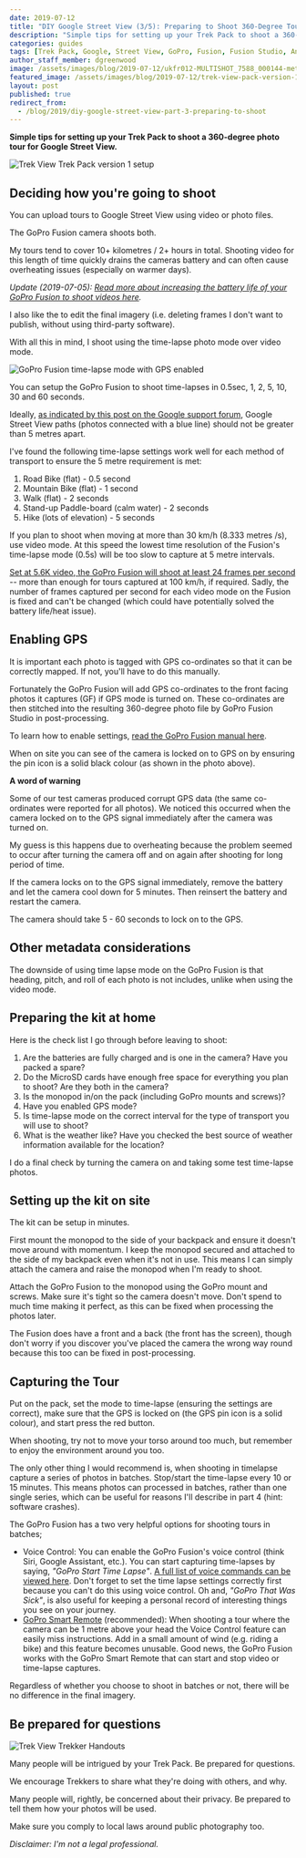 ```yaml
---
date: 2019-07-12
title: "DIY Google Street View (3/5): Preparing to Shoot 360-Degree Tours"
description: "Simple tips for setting up your Trek Pack to shoot a 360-degree photo tour for Google Street View."
categories: guides
tags: [Trek Pack, Google, Street View, GoPro, Fusion, Fusion Studio, Anker, PowerCore]
author_staff_member: dgreenwood
image: /assets/images/blog/2019-07-12/ukfr012-MULTISHOT_7588_000144-meta.jpg
featured_image: /assets/images/blog/2019-07-12/trek-view-pack-version-1-setup-sm.jpg
layout: post
published: true
redirect_from:
  - /blog/2019/diy-google-street-view-part-3-preparing-to-shoot
---
```


**Simple tips for setting up your Trek Pack to shoot a 360-degree photo tour for Google Street View.**

<img class="img-fluid" src="/assets/images/blog/2019-07-12/trek-view-pack-version-1-setup-sm.jpg" alt="Trek View Trek Pack version 1 setup" title="Trek View Trek Pack version 1 setup" />

## Deciding how you're going to shoot

You can upload tours to Google Street View using video or photo files.

The GoPro Fusion camera shoots both.

My tours tend to cover 10+ kilometres / 2+ hours in total. Shooting video for this length of time quickly drains the cameras battery and can often cause overheating issues (especially on warmer days).

_Update (2019-07-05): [Read more about increasing the battery life of your GoPro Fusion to shoot videos here](/blog/diy-google-street-view-part-6-increasing-gopro-fusion-battery-life)._

I also like the to edit the final imagery (i.e. deleting frames I don't want to publish, without using third-party software).

With all this in mind, I shoot using the time-lapse photo mode over video mode.

<img class="img-fluid" src="/assets/images/blog/2019-07-12/gopro-fusion-timelapse-gps-enabled-sm.jpg" alt="GoPro Fusion time-lapse mode with GPS enabled" title="GoPro Fusion time-lapse mode with GPS enabled" />

You can setup the GoPro Fusion to shoot time-lapses in 0.5sec, 1, 2, 5, 10, 30 and 60 seconds.

Ideally, [as indicated by this post on the Google support forum](https://support.google.com/maps/forum/AAAAQuUrST8X8OxIdF011I/?hl=en&gpf=d/topic/maps/X8OxIdF011I), Google Street View paths (photos connected with a blue line) should not be greater than 5 metres apart.

I've found the following time-lapse settings work well for each method of transport to ensure the 5 metre requirement is met:

1. Road Bike (flat) - 0.5 second
2. Mountain Bike (flat) - 1 second
3. Walk (flat) - 2 seconds
4. Stand-up Paddle-board (calm water) - 2 seconds
5. Hike (lots of elevation) - 5 seconds

If you plan to shoot when moving at more than 30 km/h (8.333 metres /s), use video mode. At this speed the lowest time resolution of the Fusion's time-lapse mode (0.5s) will be too slow to capture at 5 metre intervals.

[Set at 5.6K video, the GoPro Fusion will shoot at least 24 frames per second](https://gopro.com/help/articles/block/available-video-resolutions-for-fusion) -- more than enough for tours captured at 100 km/h, if required. Sadly, the number of frames captured per second for each video mode on the Fusion is fixed and can't be changed (which could have potentially solved the battery life/heat issue).

## Enabling GPS

It is important each photo is tagged with GPS co-ordinates so that it can be correctly mapped. If not, you'll have to do this manually.

Fortunately the GoPro Fusion will add GPS co-ordinates to the front facing photos it captures (GF) if GPS mode is turned on. These co-ordinates are then stitched into the resulting 360-degree photo file by GoPro Fusion Studio in post-processing.

To learn how to enable settings, [read the GoPro Fusion manual here](https://drive.google.com/file/d/1mW7s9HdNWRadRdNIGzykIPH6qGRMrZCV/view?usp=drive_link).

When on site you can see of the camera is locked on to GPS on by ensuring the pin icon is a solid black colour (as shown in the photo above).

**A word of warning**

Some of our test cameras produced corrupt GPS data (the same co-ordinates were reported for all photos). We noticed this occurred when the camera locked on to the GPS signal immediately after the camera was turned on.

My guess is this happens due to overheating because the problem seemed to occur after turning the camera off and on again after shooting for long period of time. 

If the camera locks on to the GPS signal immediately, remove the battery and let the camera cool down for 5 minutes. Then reinsert the battery and restart the camera.

The camera should take 5 - 60 seconds to lock on to the GPS.

## Other metadata considerations

The downside of using time lapse mode on the GoPro Fusion is that heading, pitch, and roll of each photo is not includes, unlike when using the video mode.

## Preparing the kit at home

Here is the check list I go through before leaving to shoot:

1. Are the batteries are fully charged and is one in the camera? Have you packed a spare?
2. Do the MicroSD cards have enough free space for everything you plan to shoot? Are they both in the camera?
3. Is the monopod in/on the pack (including GoPro mounts and screws)?
4. Have you enabled GPS mode?
5. Is time-lapse mode on the correct interval for the type of transport you will use to shoot?
6. What is the weather like? Have you checked the best source of weather information available for the location?

I do a final check by turning the camera on and taking some test time-lapse photos.

## Setting up the kit on site

The kit can be setup in minutes.

First mount the monopod to the side of your backpack and ensure it doesn't move around with momentum. I keep the monopod secured and attached to the side of my backpack even when it's not in use. This means I can simply attach the camera and raise the monopod when I'm ready to shoot.

Attach the GoPro Fusion to the monopod using the GoPro mount and screws. Make sure it's tight so the camera doesn't move. Don't spend to much time making it perfect, as this can be fixed when processing the photos later.

The Fusion does have a front and a back (the front has the screen), though don't worry if you discover you've placed the camera the wrong way round because this too can be fixed in post-processing.

## Capturing the Tour

Put on the pack, set the mode to time-lapse (ensuring the settings are correct), make sure that the GPS is locked on (the GPS pin icon is a solid colour), and start press the red button.

When shooting, try not to move your torso around too much, but remember to enjoy the environment around you too.

The only other thing I would recommend is, when shooting in timelapse capture a series of photos in batches. Stop/start the time-lapse every 10 or 15 minutes. This means photos can processed in batches, rather than one single series, which can be useful for reasons I'll describe in part 4 (hint: software crashes).

The GoPro Fusion has a two very helpful options for shooting tours in batches;

* Voice Control: You can enable the GoPro Fusion's voice control (think Siri, Google Assistant, etc.). You can start capturing time-lapses by saying, _"GoPro Start Time Lapse"_. [A full list of voice commands can be viewed here](https://gopro.com/help/articles/Question_Answer/What-Are-the-Voice-Control-Commands). Don't forget to set the time lapse settings correctly first because you can't do this using voice control. Oh and, _"GoPro That Was Sick"_, is also useful for keeping a personal record of interesting things you see on your journey.
* [GoPro Smart Remote](https://gopro.com/en/gb/shop/accessories/smart-remote/ARMTE-002-EU.html) (recommended): When shooting a tour where the camera can be 1 metre above your head the Voice Control feature can easily miss instructions. Add in a small amount of wind (e.g. riding a bike) and this feature becomes unusable. Good news, the GoPro Fusion works with the GoPro Smart Remote that can start and stop video or time-lapse captures.

Regardless of whether you choose to shoot in batches or not, there will be no difference in the final imagery.

## Be prepared for questions

<img class="img-fluid" src="/assets/images/blog/2019-07-12/trek-view-trekker-information-handouts.jpg" alt="Trek View Trekker Handouts" title="Trek View Trekker Handouts" />

Many people will be intrigued by your Trek Pack. Be prepared for questions.

We encourage Trekkers to share what they're doing with others, and why.

Many people will, rightly, be concerned about their privacy. Be prepared to tell them how your photos will be used.

Make sure you comply to local laws around public photography too.

_Disclaimer: I'm not a legal professional._